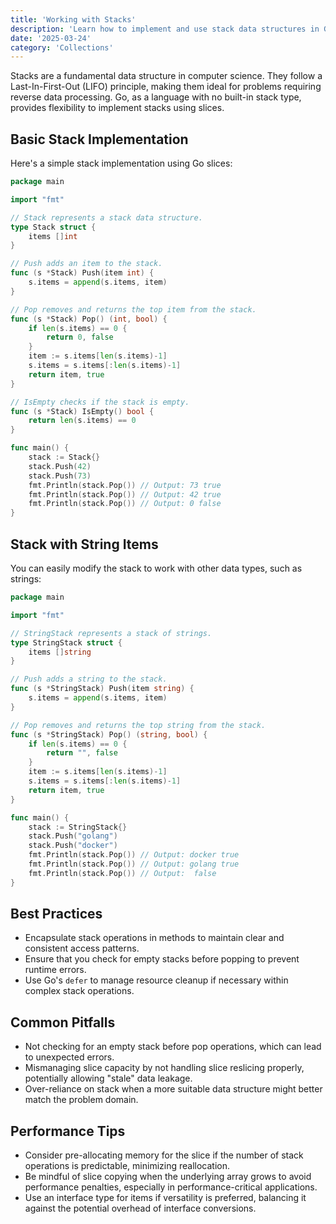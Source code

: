 ```yaml
---
title: 'Working with Stacks'
description: 'Learn how to implement and use stack data structures in Go'
date: '2025-03-24'
category: 'Collections'
---
```


Stacks are a fundamental data structure in computer science. They follow a Last-In-First-Out (LIFO) principle, making them ideal for problems requiring reverse data processing. Go, as a language with no built-in stack type, provides flexibility to implement stacks using slices.

## Basic Stack Implementation

Here's a simple stack implementation using Go slices:

```go
package main

import "fmt"

// Stack represents a stack data structure.
type Stack struct {
	items []int
}

// Push adds an item to the stack.
func (s *Stack) Push(item int) {
	s.items = append(s.items, item)
}

// Pop removes and returns the top item from the stack.
func (s *Stack) Pop() (int, bool) {
	if len(s.items) == 0 {
		return 0, false
	}
	item := s.items[len(s.items)-1]
	s.items = s.items[:len(s.items)-1]
	return item, true
}

// IsEmpty checks if the stack is empty.
func (s *Stack) IsEmpty() bool {
	return len(s.items) == 0
}

func main() {
	stack := Stack{}
	stack.Push(42)
	stack.Push(73)
	fmt.Println(stack.Pop()) // Output: 73 true
	fmt.Println(stack.Pop()) // Output: 42 true
	fmt.Println(stack.Pop()) // Output: 0 false
}
```

## Stack with String Items

You can easily modify the stack to work with other data types, such as strings:

```go
package main

import "fmt"

// StringStack represents a stack of strings.
type StringStack struct {
	items []string
}

// Push adds a string to the stack.
func (s *StringStack) Push(item string) {
	s.items = append(s.items, item)
}

// Pop removes and returns the top string from the stack.
func (s *StringStack) Pop() (string, bool) {
	if len(s.items) == 0 {
		return "", false
	}
	item := s.items[len(s.items)-1]
	s.items = s.items[:len(s.items)-1]
	return item, true
}

func main() {
	stack := StringStack{}
	stack.Push("golang")
	stack.Push("docker")
	fmt.Println(stack.Pop()) // Output: docker true
	fmt.Println(stack.Pop()) // Output: golang true
	fmt.Println(stack.Pop()) // Output:  false
}
```

## Best Practices

- Encapsulate stack operations in methods to maintain clear and consistent access patterns.
- Ensure that you check for empty stacks before popping to prevent runtime errors.
- Use Go's `defer` to manage resource cleanup if necessary within complex stack operations.

## Common Pitfalls

- Not checking for an empty stack before pop operations, which can lead to unexpected errors.
- Mismanaging slice capacity by not handling slice reslicing properly, potentially allowing "stale" data leakage.
- Over-reliance on stack when a more suitable data structure might better match the problem domain.

## Performance Tips

- Consider pre-allocating memory for the slice if the number of stack operations is predictable, minimizing reallocation.
- Be mindful of slice copying when the underlying array grows to avoid performance penalties, especially in performance-critical applications.
- Use an interface type for items if versatility is preferred, balancing it against the potential overhead of interface conversions.
